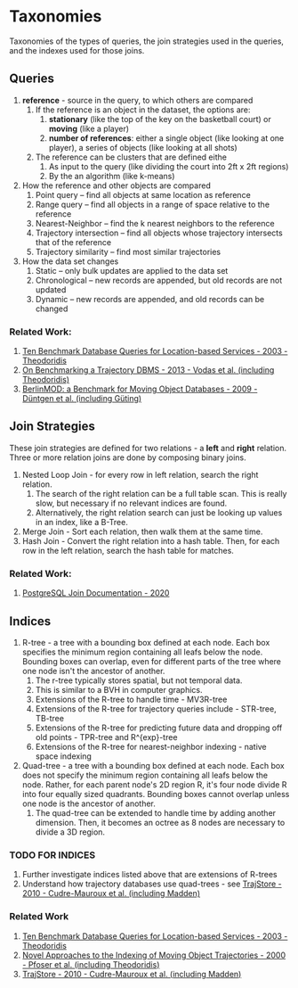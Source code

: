 # Taxonomies
Taxonomies of the types of queries, the join strategies used in the queries, and the indexes used for those joins.

## Queries
1. **reference** - source in the query, to which others are compared
    1. If the reference is an object in the dataset, the options are:
        1. **stationary** (like the top of the key on the basketball court) or **moving** (like a player)
        2. **number of references**: either a single object (like looking at one player), a series of objects (like looking at all shots)
    2. The reference can be clusters that are defined eithe
        1. As input to the query (like dividing the court into 2ft x 2ft regions)
        2. By the an algorithm (like k-means)
2. How the reference and other objects are compared 
    1. Point query – find all objects at same location as reference 
    2. Range query – find all objects in a range of space relative to the reference
    3. Nearest-Neighbor – find the k nearest neighbors to the reference
    4. Trajectory intersection – find all objects whose trajectory intersects that of the reference
    5. Trajectory similarity – find most similar trajectories 
3. How the data set changes
    1. Static – only bulk updates are applied to the data set
    2. Chronological – new records are appended, but old records are not updated 
    3. Dynamic – new records are appended, and old records can be changed
    
### Related Work:
1. [Ten Benchmark Database Queries for Location-based Services - 2003 - Theodoridis](https://ieeexplore.ieee.org/abstract/document/8129773)
2. [On Benchmarking a Trajectory DBMS - 2013 - Vodas et al. (including Theodoridis)](http://infolab.cs.unipi.gr/technical_reports/TR-2013-04.pdf)
3. [BerlinMOD: a Benchmark for Moving Object Databases - 2009 - Düntgen et al. (including Güting)](https://link.springer.com/article/10.1007/s00778-009-0142-5)

## Join Strategies
These join strategies are defined for two relations - a **left** and **right** relation. 
Three or more relation joins are done by composing binary joins.

1. Nested Loop Join - for every row in left relation, search the right relation.
    1. The search of the right relation can be a full table scan. This is really slow, but necessary if no relevant indices are found.
    2. Alternatively, the right relation search can just be looking up values in an index, like a B-Tree.
2. Merge Join - Sort each relation, then walk them at the same time.
3. Hash Join - Convert the right relation into a hash table. Then, for each row in the left relation, search the hash table for matches.

### Related Work:
1. [PostgreSQL Join Documentation - 2020](https://www.postgresql.org/docs/current/planner-optimizer.html)

## Indices
1. R-tree - a tree with a bounding box defined at each node. Each box specifies the minimum region containing all leafs below the node.
   Bounding boxes can overlap, even for different parts of the tree where one node isn't the ancestor of another.
    1. The r-tree typically stores spatial, but not temporal data.
    2. This is similar to a BVH in computer graphics.
    3. Extensions of the R-tree to handle time - MV3R-tree
    4. Extensions of the R-tree for trajectory queries include - STR-tree, TB-tree
    5. Extensions of the R-tree for predicting future data and dropping off old points - TPR-tree and R^{exp}-tree
    6. Extensions of the R-tree for nearest-neighbor indexing - native space indexing
2. Quad-tree - a tree with a bounding box defined at each node. Each box does not specify the minimum region containing all leafs below the node. 
   Rather, for each parent node's 2D region R, it's four node divide R into four equally sized quadrants. Bounding boxes cannot overlap unless one node is the ancestor of another.
   1. The quad-tree can be extended to handle time by adding another dimension. Then, it becomes an octree as 8 nodes are necessary to divide a 3D region.
   
### TODO FOR INDICES
1. Further investigate indices listed above that are extensions of R-trees
2. Understand how trajectory databases use quad-trees - see [TrajStore - 2010 - Cudre-Mauroux et al. (including Madden)](https://dspace.mit.edu/bitstream/handle/1721.1/62803/Madden_Trajstore%20an.pdf?sequence%3D1)

### Related Work
1. [Ten Benchmark Database Queries for Location-based Services - 2003 - Theodoridis](https://ieeexplore.ieee.org/abstract/document/8129773)
2. [Novel Approaches to the Indexing of Moving Object Trajectories - 2000 - Pfoser et al. (including Theodoridis)](https://dl.acm.org/doi/10.5555/645926.672019)
3. [TrajStore - 2010 - Cudre-Mauroux et al. (including Madden)](https://dspace.mit.edu/bitstream/handle/1721.1/62803/Madden_Trajstore%20an.pdf?sequence%3D1)
